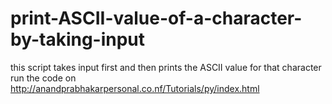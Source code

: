 # print-ASCII-value-of-a-character-by-taking-input
this script takes input first and then prints  the ASCII value for that character
run the code on http://anandprabhakarpersonal.co.nf/Tutorials/py/index.html
